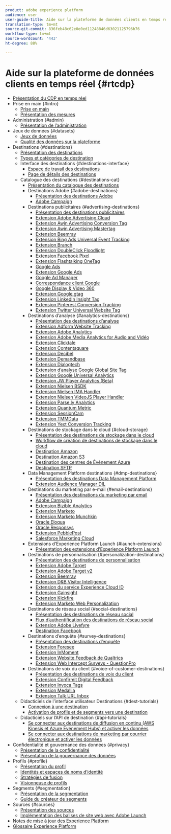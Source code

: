```yaml
---
product: adobe experience platform
audience: user
user-guide-title: Aide sur la plateforme de données clients en temps réel
translation-type: tm+mt
source-git-commit: 836feb48c62e0e0ed11248846d63021125796b76
workflow-type: tm+mt
source-wordcount: '443'
ht-degree: 88%

---
```



# Aide sur la plateforme de données clients en temps réel {#rtcdp}

* [Présentation du CDP en temps réel](overview.md)
* Prise en main {#intro}
   * [Prise en main](get-started.md)
   * [Présentation des mesures](home-page-dashboards.md)
* Administration {#admin}
   * [Présentation de l’administration](administration/admin-overview.md)
* Jeux de données {#datasets}
   * [Jeux de données](datasets/dataset.md)
   * [Qualité des données sur la plateforme](datasets/data-quality.md)
* Destinations {#destinations}
   * [Présentation des destinations](destinations/destinations-overview.md)
   * [Types et catégories de destination](/help/rtcdp/destinations/destination-types.md)
   * Interface des destinations {#destinations-interface}
      * [Espace de travail des destinations](destinations/destinations-workspace.md)
      * [Page de détails des destinations](destinations/destination-details-page.md)
   * Catalogue des destinations {#destinations-cat}
      * [Présentation du catalogue des destinations](destinations/destinations-catalog.md)
      * Destinations Adobe {#adobe-destinations}
         * [Présentation des destinations Adobe](destinations/adobe-destinations.md)
         * [Adobe Campaign](destinations/adobe-campaign-destination.md)
      * Destinations publicitaires {#advertising-destinations}
         * [Présentation des destinations publicitaires](destinations/advertising-destinations.md)
         * [Extension Adobe Advertising Cloud](/help/rtcdp/destinations/adobe-advertising-cloud-extension.md)
         * [Extension Awin Advertising Conversion Tag](/help/rtcdp/destinations/awin-conversiontag-extension.md)
         * [Extension Awin Advertising Mastertag](/help/rtcdp/destinations/awin-mastertag-extension.md)
         * [Extension Beemray](/help/rtcdp/destinations/beemray-extension.md)
         * [Extension Bing Ads Universal Event Tracking](/help/rtcdp/destinations/bing-ads-extension.md)
         * [Extension Branch](/help/rtcdp/destinations/branch-extension.md)
         * [Extension DoubleClick Floodlight](/help/rtcdp/destinations/doubleclick-floodlight-extension.md)
         * [Extension Facebook Pixel](/help/rtcdp/destinations/facebook-pixel-extension.md)
         * [Extension Flashtalking OneTag](/help/rtcdp/destinations/flashtalking-extension.md)
         * [Google Ads](/help/rtcdp/destinations/google-ads-destination.md)
         * [Extension Google Ads](/help/rtcdp/destinations/google-ads-extension.md)
         * [Google Ad Manager](/help/rtcdp/destinations/google-ad-manager-destination.md)
         * [Correspondance client Google](/help/rtcdp/destinations/google-customer-match-destination.md)
         * [Google Display &amp; Video 360](/help/rtcdp/destinations/google-dv360-destination.md)
         * [Extension Google gtag](/help/rtcdp/destinations/gtag-advertising-extension.md)
         * [Extension LinkedIn Insight Tag](/help/rtcdp/destinations/linkedin-extension.md)
         * [Extension Pinterest Conversion Tracking](destinations/pinterest-extension.md)
         * [Extension Twitter Universal Website Tag](destinations/twitter-uwt-extension.md)
      * Destinations d’analyse {#analytics-destinations}
         * [Présentation des destinations d’analyse](destinations/analytics-destinations.md)
         * [Extension Adform Website Tracking](/help/rtcdp/destinations/adform-extension.md)
         * [Extension Adobe Analytics](/help/rtcdp/destinations/adobe-analytics-extension.md)
         * [Extension Adobe Media Analytics for Audio and Vidéo](/help/rtcdp/destinations/adobe-video-analytics-extension.md)
         * [Extension Clicktale](/help/rtcdp/destinations/clicktale-extension.md)
         * [Extension Contentsquare](/help/rtcdp/destinations/contentsquare-extension.md)
         * [Extension Decibel](/help/rtcdp/destinations/decibel-extension.md)
         * [Extension Demandbase](/help/rtcdp/destinations/demandbase-extension.md)
         * [Extension Dialogtech](/help/rtcdp/destinations/dialogtech-extension.md)
         * [Extension d’analyse Google Global Site Tag](/help/rtcdp/destinations/gtag-analytics-extension.md)
         * [Extension Google Universal Analytics](/help/rtcdp/destinations/google-universal-analytics-extension.md)
         * [Extension JW Player Analytics (Beta)](/help/rtcdp/destinations/jw-player-analytics-extension.md)
         * [Extension Nielsen BSDK](destinations/nielsen-bsdk-extension.md)
         * [Extension Nielsen IMA Handler](destinations/nielsen-ima-extension.md)
         * [Extension Nielsen VideoJS Player Handler](destinations/nielsen-videojs-extension.md)
         * [Extension Parse.ly Analytics](destinations/parsely-extension.md)
         * [Extension Quantum Metric](destinations/quantum-metric-extension.md)
         * [Extension SessionCam](destinations/sessioncam-extension.md)
         * [Extension TMMData](destinations/tmmdata-extension.md)
         * [Extension Yext Conversion Tracking](destinations/yext-extension.md)
      * Destinations de stockage dans le cloud {#cloud-storage}
         * [Présentation des destinations de stockage dans le cloud](destinations/cloud-storage-destinations.md)
         * [Workflow de création de destinations de stockage dans le cloud](/help/rtcdp/destinations/cloud-storage-destinations-workflow.md)
         * [Destination Amazon](/help/rtcdp/destinations/amazon-kinesis-destination.md)
         * [Destination Amazon S3](destinations/amazon-s3-destination.md)
         * [Destination des centres de Événement Azure](/help/rtcdp/destinations/azure-event-hubs-destination.md)
         * [Destination SFTP](destinations/sftp-destination.md)
      * Data Management Platform destinations {#dmp-destinations}
         * [Présentation des destinations Data Management Platform](destinations/dmp-destinations.md)
         * [Extension Audience Manager DIL](/help/rtcdp/destinations/aam-dil-extension.md)
      * Destinations du marketing par e-mail {#email-destinations}
         * [Présentation des destinations du marketing par email](destinations/email-marketing-destinations.md)
         * [Adobe Campaign](destinations/adobe-campaign-destination.md)
         * [Extension Bizible Analytics](/help/rtcdp/destinations/bizible-extension.md)
         * [Extension Marketo](destinations/marketo-extension.md)
         * [Extension Marketo Munchkin](destinations/marketo-munchkin-extension.md)
         * [Oracle Eloqua](destinations/oracle-eloqua-destination.md)
         * [Oracle Responsys](destinations/oracle-responsys-destination.md)
         * [Extension PebblePost](destinations/pebblepost-extension.md)
         * [Salesforce Marketing Cloud](destinations/salesforce-marketing-cloud-destination.md)
      * Extensions d’Experience Platform Launch {#launch-extensions}
         * [Présentation des extensions d’Experience Platform Launch](/help/rtcdp/destinations/experience-platform-launch-extensions.md)
      * Destinations de personnalisation {#personalization-destinations}
         * [Présentation des destinations de personnalisation](/help/rtcdp/destinations/personalization-destinations.md)
         * [Extension Adobe Target](/help/rtcdp/destinations/adobe-target-extension.md)
         * [Extension Adobe Target v2](/help/rtcdp/destinations/adobe-target-v2-extension.md)
         * [Extension Beemray](/help/rtcdp/destinations/beemray-extension.md)
         * [Extension D&amp;B Visitor Intelligence](/help/rtcdp/destinations/dnb-extension.md)
         * [Extension du service Experience Cloud ID](/help/rtcdp/destinations/adobe-ecid-extension.md)
         * [Extension Gainsight](/help/rtcdp/destinations/gainsight-extension.md)
         * [Extension Kickfire](/help/rtcdp/destinations/kickfire-extension.md)
         * [Extension Marketo Web Personalization](destinations/marketo-web-personalization-extension.md)
      * Destinations de réseau social {#social-destinations}
         * [Présentation des destinations de réseau social](/help/rtcdp/destinations/social-network-destinations.md)
         * [Flux d’authentification des destinations de réseau social](/help/rtcdp/destinations/social-network-destinations-workflow.md)
         * [Extension Adobe Livefyre](/help/rtcdp/destinations/adobe-livefyre-extension.md)
         * [Destination Facebook](/help/rtcdp/destinations/facebook-destination.md)
      * Destinations d’enquête {#survey-destinations}
         * [Présentation des destinations d’enquête](/help/rtcdp/destinations/survey-destinations.md)
         * [Extension Foresee](/help/rtcdp/destinations/foresee-extension.md)
         * [Extension InMoment](/help/rtcdp/destinations/inmoment-extension.md)
         * [Extension Website Feedback de Qualtrics](destinations/qualtrics-extension.md)
         * [Extension Web Intercept Surveys - QuestionPro](/help/rtcdp/destinations/web-intercept-surveys-extension.md)
      * Destinations de voix du client {#voice-of-customer-destinations}
         * [Présentation des destinations de voix du client](/help/rtcdp/destinations/voice-of-customer-destinations.md)
         * [Extension Confirmit Digital Feedback](/help/rtcdp/destinations/confirmit-digital-feedback-extension.md)
         * [Extension Invoca Tags](/help/rtcdp/destinations/invoca-extension.md)
         * [Extension Medallia](destinations/medallia-extension.md)
         * [Extension Talk URL Inbox](destinations/talkurl-extension.md)
   * Didacticiels de l’interface utilisateur Destinations {#dest-tutorials}
      * [Connexion à une destination](/help/rtcdp/destinations/connect-destination.md)
      * [Activation de profils et de segments vers une destination](destinations/activate-destinations.md)
   * Didacticiels sur l’API de destination {#api-tutorials}
      * [Se connecter aux destinations de diffusion en continu (AWS Kinesis et Azure Événement Hubs) et activer les données](/help/rtcdp/destinations/streaming-destinations-api-tutorial.md)
      * [Se connecter aux destinations de marketing par courrier électronique et activer les données](/help/tutorials/destinations/email-marketing-api.md)
* Confidentialité et gouvernance des données {#privacy}
   * [Présentation de la confidentialité](privacy/privacy-overview.md)
   * [Présentation de la gouvernance des données](privacy/data-governance-overview.md)
* Profils {#profile}
   * [Présentation du profil](profile/profile-overview.md)
   * [Identités et espaces de noms d’identité](profile/identities-overview.md)
   * [Stratégies de fusion](profile/merge-policies.md)
   * [Visionneuse de profils](profile/profile-viewer.md)
* Segments {#segmentation}
   * [Présentation de la segmentation](segmentation/segmentation-overview.md)
   * [Guide du créateur de segments](segmentation/segment-builder-guide.md)
* Sources {#sources}
   * [Présentation des sources](sources/sources-overview.md)
   * [Implémentation des balises de site web avec Adobe Launch](sources/launch.md)
* [Notes de mise à jour des Experience Platform](https://docs.adobe.com/content/help/fr-FR/experience-platform/release-notes/latest.html)
* [Glossaire Experience Platform](https://docs.adobe.com/content/help/fr-FR/experience-platform/landing/glossary.html)
